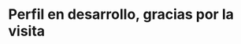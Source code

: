 <!--# Theritex
__Forjando Futuros Digitales.__

### ¿Quienes somos?:
Theritex es un grupo creado con el fin de recopilar información informática y ponerla a disposición pública con un formato sencillo y accesible, permitiendo que tanto expertos como individuos nuevos en este área, puedan guiarse con ayuda de la infromación proporcionada,

### Historia
Theritex nació en el verano del año 2022 a manos de Andrés Abadías, mientras estaba comenzando en el mundo de la ciberseguridad, probando y apuntando todos los comandos que iba aprendiendo en el sistema operativo Linux, con el tiempo entró a un grado de informática, donde comenzó a acumular apuntes, dando comienzo a [LinuxCommands](https://github.com/Theritex/LinuxCommands), el cual fué un éxito incluso entre sus compañeros de clase.
A finales del verano del año 2022, durante una llamada con un compañero de la infancia conocido comúnmente como SonenXD, surgieron varios nombres hipotéticos para una creación de empresa falsa, fué ahi cuandosurgió el nombre "Theritex", con el paso de los meses, Theritex iba tomando más importancia, hasta que finalmente el día 22/11/2023, dio origen el primer repositorio oficial de Theritex,el cual se ubicaba dentro de un dispositivo USB al cual le iba agregando informaicón diariamente.

### ¿Cómo ganamos dinero?:
Theritex no tiene como objetivo ganar dinero, aunque cuenta con ciertos métodos para recaudar pequeñas cantidades de dinero por medio de donaciones. [Donar a Theritex](https://www.buymeacoffee.com/theritex)
-->

# Perfil en desarrollo, gracias por la visita
